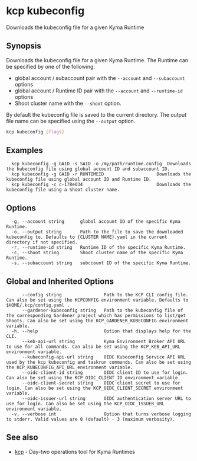 # kcp kubeconfig
Downloads the kubeconfig file for a given Kyma Runtime

## Synopsis

Downloads the kubeconfig file for a given Kyma Runtime.
The Runtime can be specified by one of the following:
  - global account / subaccount pair with the `--account` and `--subaccount` options
  - global account / Runtime ID pair with the `--account` and `--runtime-id` options
  - Shoot cluster name with the `--shoot` option.

By default the kubeconfig file is saved to the current directory. The output file name can be specified using the `--output` option.

```bash
kcp kubeconfig [flags]
```

## Examples

```
  kcp kubeconfig -g GAID -s SAID -o /my/path/runtime.config  Downloads the kubeconfig file using global account ID and subaccount ID.
  kcp kubeconfig -g GAID -r RUNTIMEID                    Downloads the kubeconfig file using global account ID and Runtime ID.
  kcp kubeconfig -c c-178e034                            Downloads the kubeconfig file using a Shoot cluster name.
```

## Options

```
  -g, --account string      global account ID of the specific Kyma Runtime.
  -o, --output string       Path to the file to save the downloaded kubeconfig to. Defaults to {CLUSTER NAME}.yaml in the current directory if not specified.
  -r, --runtime-id string   Runtime ID of the specific Kyma Runtime.
  -c, --shoot string        Shoot cluster name of the specific Kyma Runtime.
  -s, --subaccount string   subccount ID of the specific Kyma Runtime.
```

## Global and Inherited Options

```
      --config string                Path to the KCP CLI config file. Can also be set using the KCPCONFIG environment variable. Defaults to $HOME/.kcp/config.yaml .
      --gardener-kubeconfig string   Path to the kubeconfig file of the corresponding Gardener project which has permissions to list/get Shoots. Can also be set using the KCP_GARDENER_KUBECONFIG environment variable.
  -h, --help                         Option that displays help for the CLI.
      --keb-api-url string           Kyma Environment Broker API URL to use for all commands. Can also be set using the KCP_KEB_API_URL environment variable.
      --kubeconfig-api-url string    OIDC Kubeconfig Service API URL used by the kcp kubeconfig and taskrun commands. Can also be set using the KCP_KUBECONFIG_API_URL environment variable.
      --oidc-client-id string        OIDC client ID to use for login. Can also be set using the KCP_OIDC_CLIENT_ID environment variable.
      --oidc-client-secret string    OIDC client secret to use for login. Can also be set using the KCP_OIDC_CLIENT_SECRET environment variable.
      --oidc-issuer-url string       OIDC authentication server URL to use for login. Can also be set using the KCP_OIDC_ISSUER_URL environment variable.
  -v, --verbose int                  Option that turns verbose logging to stderr. Valid values are 0 (default) - 3 (maximum verbosity).
```

## See also

* [kcp](kcp.md)	 - Day-two operations tool for Kyma Runtimes

